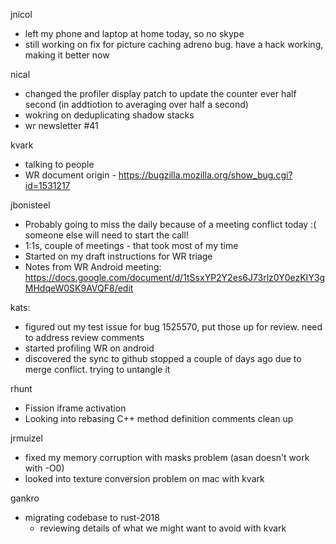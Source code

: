jnicol
  * left my phone and laptop at home today, so no skype
  * still working on fix for picture caching adreno bug. have a hack working, making it better now

nical
  * changed the profiler display patch to update the counter ever half second (in addtiotion to averaging over half a second)
  * wokring on deduplicating shadow stacks
  * wr newsletter #41

kvark
  * talking to people
  * WR document origin - https://bugzilla.mozilla.org/show_bug.cgi?id=1531217

jbonisteel
  * Probably going to miss the daily because of a meeting conflict today :( someone else will need to start the call!
  * 1:1s, couple of meetings - that took most of my time
  * Started on my draft instructions for WR triage
  * Notes from WR Android meeting: https://docs.google.com/document/d/1tSsxYP2Y2es6J73rlz0Y0ezKIY3gMHdqeW0SK9AVQF8/edit

kats:
  * figured out my test issue for bug 1525570, put those up for review. need to address review comments
  * started profiling WR on android
  * discovered the sync to github stopped a couple of days ago due to merge conflict. trying to untangle it

rhunt
  * Fission iframe activation
  * Looking into rebasing C++ method definition comments clean up

jrmuizel
  * fixed my memory corruption with masks problem (asan doesn't work with -O0)
  * looked into texture conversion problem on mac with kvark

gankro
  * migrating codebase to rust-2018
    * reviewing details of what we might want to avoid with kvark
